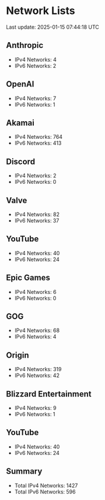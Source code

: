 # Network Lists
Last update: 2025-01-15 07:44:18 UTC

## Anthropic
- IPv4 Networks: 4
- IPv6 Networks: 2

## OpenAI
- IPv4 Networks: 7
- IPv6 Networks: 1

## Akamai
- IPv4 Networks: 764
- IPv6 Networks: 413

## Discord
- IPv4 Networks: 2
- IPv6 Networks: 0

## Valve
- IPv4 Networks: 82
- IPv6 Networks: 37

## YouTube
- IPv4 Networks: 40
- IPv6 Networks: 24

## Epic Games
- IPv4 Networks: 6
- IPv6 Networks: 0

## GOG
- IPv4 Networks: 68
- IPv6 Networks: 4

## Origin
- IPv4 Networks: 319
- IPv6 Networks: 42

## Blizzard Entertainment
- IPv4 Networks: 9
- IPv6 Networks: 1

## YouTube
- IPv4 Networks: 40
- IPv6 Networks: 24

## Summary
- Total IPv4 Networks: 1427
- Total IPv6 Networks: 596
